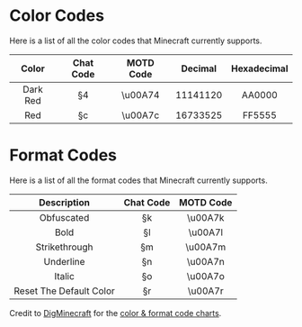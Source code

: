 # Color Codes

Here is a list of all the color codes that Minecraft currently supports.

| Color       | Chat Code	| MOTD Code	| Decimal	 | Hexadecimal |
| :---:       | :---:     | :---:     | :---:    | :---:       |
| Dark Red    | §4	      | \u00A74	  | 11141120 | AA0000      |
| Red         | §c	      | \u00A7c	  | 16733525 | FF5555      |

# Format Codes

Here is a list of all the format codes that Minecraft currently supports.

| Description             | Chat Code | MOTD Code |
| :---:                   | :---:     | :---:     |
| Obfuscated	            | §k        | \u00A7k   |
| Bold                    | §l	      | \u00A7l   |
| Strikethrough	          | §m	      | \u00A7m   |
| Underline               | §n	      |	\u00A7n   |
| Italic                  | §o        | \u00A7o   |
| Reset The Default Color	| §r        | \u00A7r   |

Credit to [DigMinecraft](https://www.digminecraft.com/) for the [color & format code charts](https://www.digminecraft.com/lists/color_list_pc.php).
